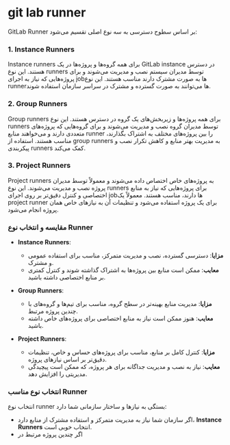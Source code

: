 # git lab runner

GitLab Runner بر اساس سطوح دسترسی به سه نوع اصلی تقسیم می‌شود:

### 1. **Instance Runners**
Instance runners برای همه گروه‌ها و پروژه‌ها در یک GitLab instance در دسترس هستند. این نوع runners توسط مدیران سیستم نصب و مدیریت می‌شوند و برای پروژه‌هایی که نیاز به اجرای jobها به صورت مشترک دارند مناسب هستند. این نوع runnerها می‌توانند به صورت گسترده و مشترک در سراسر سازمان استفاده شوند.

### 2. **Group Runners**
Group runners برای همه پروژه‌ها و زیربخش‌های یک گروه در دسترس هستند. این نوع runners توسط مدیران گروه نصب و مدیریت می‌شوند و برای گروه‌هایی که پروژه‌های متعددی دارند و می‌خواهند منابع runner را بین پروژه‌های مختلف به اشتراک بگذارند، مناسب هستند. استفاده از group runners به مدیریت بهتر منابع و کاهش تکرار نصب و پیکربندی runners کمک می‌کند.

### 3. **Project Runners**
Project runners به پروژه‌های خاص اختصاص داده می‌شوند و معمولاً توسط مدیران پروژه نصب و مدیریت می‌شوند. این نوع runners برای پروژه‌هایی که نیاز به منابع اختصاصی و کنترل دقیق‌تر بر روی اجرای jobها دارند، مناسب هستند. معمولاً یک project runner برای یک پروژه استفاده می‌شود و تنظیمات آن به نیازهای خاص همان پروژه انجام می‌شود.

### مقایسه و انتخاب نوع Runner

- **Instance Runners**:
  - **مزایا**: دسترسی گسترده، نصب و مدیریت متمرکز، مناسب برای استفاده عمومی و مشترک.
  - **معایب**: ممکن است منابع بین پروژه‌ها به اشتراک گذاشته شوند و کنترل کمتری بر منابع اختصاصی داشته باشید.

- **Group Runners**:
  - **مزایا**: مدیریت منابع بهینه‌تر در سطح گروه، مناسب برای تیم‌ها و گروه‌های با چندین پروژه مرتبط.
  - **معایب**: هنوز ممکن است نیاز به منابع اختصاصی برای پروژه‌های خاص داشته باشید.

- **Project Runners**:
  - **مزایا**: کنترل کامل بر منابع، مناسب برای پروژه‌های حساس و خاص، تنظیمات دقیق‌تر بر اساس نیازهای پروژه.
  - **معایب**: نیاز به نصب و مدیریت جداگانه برای هر پروژه، که ممکن است پیچیدگی مدیریتی را افزایش دهد.

### انتخاب نوع مناسب Runner

انتخاب نوع runner بستگی به نیازها و ساختار سازمانی شما دارد:

- اگر سازمان شما نیاز به مدیریت متمرکز و استفاده مشترک از منابع دارد، **Instance Runners** انتخاب خوبی است.
- اگر چندین پروژه مرتبط در
